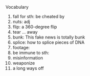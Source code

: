  Vocabulary

1. fall for sth: be cheated by
2. nuts: adj
3. flip: a 360-degree flip
4. tear ...  away
5. bunk: This fake news  is totally bunk
6. splice: how to splice pieces of DNA
7. footage: 
8. be immune to sth: 
9. misinformation
10. weaponize
11. a long ways off
